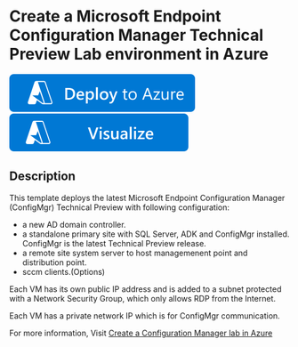 # Create a Microsoft Endpoint Configuration Manager Technical Preview Lab environment in Azure

[![Deploy To Azure](https://raw.githubusercontent.com/Azure/azure-quickstart-templates/master/1-CONTRIBUTION-GUIDE/images/deploytoazure.svg?sanitize=true)](https://portal.azure.com/#create/Microsoft.Template/uri/https%3A%2F%2Fraw.githubusercontent.com%2Fnickselvaggio%2Fazure-quickstart-templates%2Fmaster%2Fapplication-workloads%2Fsccm%2Fsccm-technicalpreview%2Fazuredeploy.json)
[![Visualize](https://raw.githubusercontent.com/Azure/azure-quickstart-templates/master/1-CONTRIBUTION-GUIDE/images/visualizebutton.svg?sanitize=true)](http://armviz.io/#/?load=https://portal.azure.com/#create/Microsoft.Template/uri/https%3A%2F%2Fraw.githubusercontent.com%2Fnickselvaggio%2Fazure-quickstart-templates%2Fmaster%2Fapplication-workloads%2Fsccm%2Fsccm-technicalpreview%2Fazuredeploy.json)

## Description

This template deploys the latest Microsoft Endpoint Configuration Manager (ConfigMgr) Technical Preview with following configuration: 

* a new AD domain controller. 
* a standalone primary site with SQL Server, ADK and ConfigMgr installed. ConfigMgr is the latest Technical Preview release.
* a remote site system server to host managemenent point and distribution point. 
* sccm clients.(Options)

Each VM has its own public IP address and is added to a subnet protected with a Network Security Group, which only allows RDP from the Internet. 

Each VM has a private network IP which is for ConfigMgr communication. 

For more information, Visit [Create a Configuration Manager lab in Azure](https://docs.microsoft.com/en-us/configmgr/core/get-started/azure-template)
